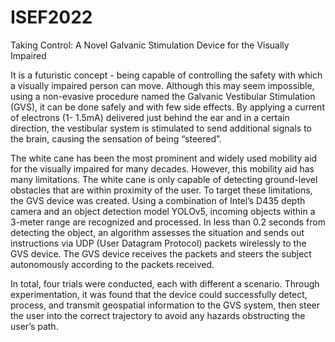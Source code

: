 # ISEF2022
Taking Control: A Novel Galvanic Stimulation Device for the Visually Impaired

It is a futuristic concept - being capable of controlling the safety with which a visually impaired person can move. Although this may seem impossible, using a non-evasive procedure named the Galvanic Vestibular Stimulation (GVS), it can be done safely and with few side effects. By applying a current of electrons (1- 1.5mA) delivered just behind the ear and in a certain direction, the vestibular system is stimulated to send additional signals to the brain, causing the sensation of being “steered”. 
  
  The white cane has been the most prominent and widely used mobility aid for the visually impaired for many decades. However, this mobility aid has many limitations. The white cane is only capable of detecting ground-level obstacles that are within proximity of the user. To target these limitations, the GVS device was created. Using a combination of Intel’s D435 depth camera and an object detection model YOLOv5, incoming objects within a 3-meter range are recognized and processed. In less than 0.2 seconds from detecting the object, an algorithm assesses the situation and sends out instructions via UDP (User Datagram Protocol) packets wirelessly to the GVS device. The GVS device receives the packets and steers the subject autonomously according to the packets received. 
  
  In total, four trials were conducted, each with different a scenario. Through experimentation, it was found that the device could successfully detect, process, and transmit geospatial information to the GVS system, then steer the user into the correct trajectory to avoid any hazards obstructing the user’s path. 

